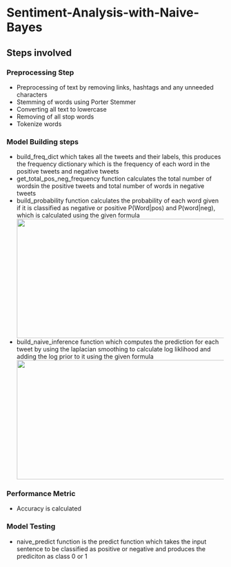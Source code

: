 # Sentiment-Analysis-with-Naive-Bayes
<h2>Steps involved</h2>
<div>
<h3>Preprocessing Step</h3>
<ul>
<li>Preprocessing of text by removing links, hashtags and any unneeded characters
<li>Stemming of words using Porter Stemmer
<li>Converting all text to lowercase
<li>Removing of all stop words
<li>Tokenize words
</ul>
</div>
<div>
<h3>Model Building steps</h3>
<ul>

<li>build_freq_dict which takes all the tweets and their labels, this produces the frequency dictionary which is the frequency of each word in the positive tweets and negative tweets
<li>get_total_pos_neg_frequency function calculates the total number of wordsin the positive tweets and total number of words in negative tweets
<li>build_probability function calculates the probability of each word given if it is classified as negative or positive P(Word|pos) and P(word|neg), which is calculated using the given formula
<div align="center"><img src="https://miro.medium.com/v2/resize:fit:1011/1*7fCiWdownuuotu0T-9nsOg.png" width="541" height="277"></div>
<li>build_naive_inference function which computes the prediction for each tweet by using the laplacian smoothing to calculate log liklihood and adding the log prior to it using the given formula
<div align="center">
<img src="https://miro.medium.com/v2/resize:fit:1400/1*TYKrmbwVU5rYOszmxqUdXg.png" width="541" height="277">
</div>

</ul>
</div>

<div>
<h3>Performance Metric</h3>
<ul>
<li>Accuracy is calculated
</ul>
</div>
<div>
<h3>Model Testing</h3>
<ul>
<li>naive_predict function is the predict function which takes the input sentence to be classified as positive or negative and produces the prediciton as class 0 or 1 
</ul>
</div>


